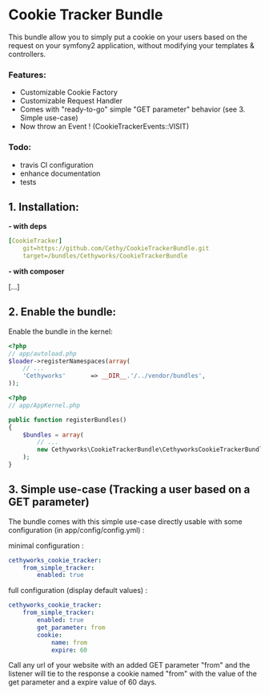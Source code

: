 Cookie Tracker Bundle
=================

This bundle allow you to simply put a cookie on your users based on the request on your symfony2 application, without modifying your templates & controllers.

### Features:
- Customizable Cookie Factory
- Customizable Request Handler
- Comes with "ready-to-go" simple "GET parameter" behavior (see 3. Simple use-case)
- Now throw an Event ! (CookieTrackerEvents::VISIT)

### Todo:
- travis CI configuration
- enhance documentation
- tests


## 1. Installation:
**- with deps**
```yml
[CookieTracker]
    git=https://github.com/Cethy/CookieTrackerBundle.git
    target=/bundles/Cethyworks/CookieTrackerBundle
```

**- with composer**

[...]


## 2. Enable the bundle:

Enable the bundle in the kernel:

```php
<?php
// app/autoload.php
$loader->registerNamespaces(array(
    // ...
    'Cethyworks'       => __DIR__.'/../vendor/bundles',
));
```
```php
<?php
// app/AppKernel.php

public function registerBundles()
{
    $bundles = array(
        // ...
        new Cethyworks\CookieTrackerBundle\CethyworksCookieTrackerBundle(),
    );
}
```

## 3. Simple use-case (Tracking a user based on a GET parameter)

The bundle comes with this simple use-case directly usable with some configuration (in app/config/config.yml) :

minimal configuration :
```yml
cethyworks_cookie_tracker:
    from_simple_tracker:
        enabled: true
```

full configuration (display default values) :
```yml
cethyworks_cookie_tracker:
    from_simple_tracker:
        enabled: true
        get_parameter: from
        cookie:
            name: from
            expire: 60
```

Call any url of your website with an added GET parameter "from" and the listener will tie to the response a cookie named "from" with the value of the get parameter and a expire value of 60 days.

